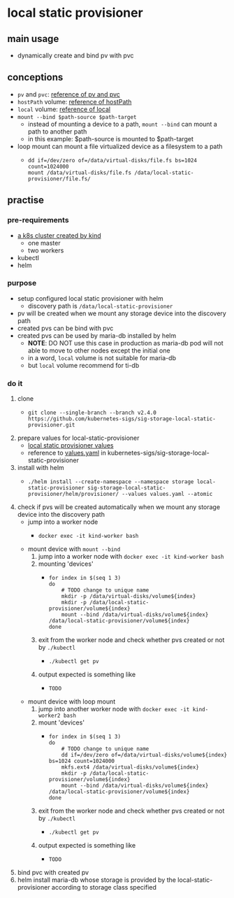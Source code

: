 # local static provisioner

## main usage

* dynamically create and bind pv with pvc

## conceptions

* `pv` and `pvc`: [reference of pv and pvc](https://kubernetes.io/docs/concepts/storage/persistent-volumes)
* `hostPath` volume: [reference of hostPath](https://kubernetes.io/docs/concepts/storage/volumes/#hostpath)
* `local` volume: [reference of local](https://kubernetes.io/docs/concepts/storage/volumes/#local)
* `mount --bind $path-source $path-target`
    + instead of mounting a device to a path, `mount --bind` can mount a path to another path
    + in this example: $path-source is mounted to $path-target
* loop mount can mount a file virtualized device as a filesystem to a path
    + ```shell
      dd if=/dev/zero of=/data/virtual-disks/file.fs bs=1024 count=1024000
      mount /data/virtual-disks/file.fs /data/local-static-provisioner/file.fs/
      ```

## practise

### pre-requirements

* [a k8s cluster created by kind](create.local.cluster.with.kind.md)
    + one master
    + two workers
* kubectl
* helm

### purpose

* setup configured local static provisioner with helm
    + discovery path is `/data/local-static-provisioner`
* pv will be created when we mount any storage device into the discovery path
* created pvs can be bind with pvc
* created pvs can be used by maria-db installed by helm
    + **NOTE**: DO NOT use this case in production as maria-db pod will not able to move to other nodes except the
      initial one
    + in a word, `local` volume is not suitable for maria-db
    + but `local` volume recommend for ti-db

### do it

1. clone
    * ```shell
      git clone --single-branch --branch v2.4.0 https://github.com/kubernetes-sigs/sig-storage-local-static-provisioner.git
      ```
2. prepare values for local-static-provisioner
    * [local static provisioner values](resources/local.static.provisioner.values.yaml.md)
    * reference
      to [values.yaml](https://github.com/kubernetes-sigs/sig-storage-local-static-provisioner/blob/v2.4.0/helm/provisioner/values.yaml)
      in kubernetes-sigs/sig-storage-local-static-provisioner
3. install with helm
    * ```shell
      ./helm install --create-namespace --namespace storage local-static-provisioner sig-storage-local-static-provisioner/helm/provisioner/ --values values.yaml --atomic
      ```
4. check if pvs will be created automatically when we mount any storage device into the discovery path
    * jump into a worker node
        + ```shell
          docker exec -it kind-worker bash
          ```
    * mount device with `mount --bind`
        1. jump into a worker node with `docker exec -it kind-worker bash`
        2. mounting 'devices'
            + ```shell
              for index in $(seq 1 3)
              do
                  # TODO change to unique name
                  mkdir -p /data/virtual-disks/volume${index}
                  mkdir -p /data/local-static-provisioner/volume${index}
                  mount --bind /data/virtual-disks/volume${index} /data/local-static-provisioner/volume${index}
              done
              ```
        3. exit from the worker node and check whether pvs created or not by `./kubectl`
            + ```shell
              ./kubectl get pv
              ```
        4. output expected is something like
            + ```text
              TODO
              ```
    * mount device with loop mount
        1. jump into another worker node with `docker exec -it kind-worker2 bash`
        2. mount 'devices'
            + ```shell
              for index in $(seq 1 3)
              do
                  # TODO change to unique name
                  dd if=/dev/zero of=/data/virtual-disks/volume${index} bs=1024 count=1024000
                  mkfs.ext4 /data/virtual-disks/volume${index}
                  mkdir -p /data/local-static-provisioner/volume${index}
                  mount --bind /data/virtual-disks/volume${index} /data/local-static-provisioner/volume${index}
              done
              ```
        3. exit from the worker node and check whether pvs created or not by `./kubectl`
            + ```shell
              ./kubectl get pv
              ```
        4. output expected is something like
            + ```text
              TODO
              ```
5. bind pvc with created pv
6. helm install maria-db whose storage is provided by the local-static-provisioner according to storage class specified